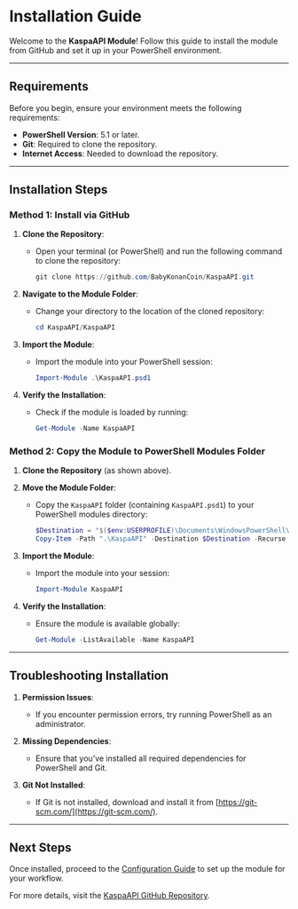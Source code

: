 # Installation Guide

Welcome to the **KaspaAPI Module**! Follow this guide to install the module from GitHub and set it up in your PowerShell environment.

---

## Requirements

Before you begin, ensure your environment meets the following requirements:

- **PowerShell Version**: 5.1 or later.
- **Git**: Required to clone the repository.
- **Internet Access**: Needed to download the repository.

---

## Installation Steps

### Method 1: Install via GitHub

1. **Clone the Repository**:
   - Open your terminal (or PowerShell) and run the following command to clone the repository:

     ```powershell
     git clone https://github.com/BabyKonanCoin/KaspaAPI.git
     ```

2. **Navigate to the Module Folder**:
   - Change your directory to the location of the cloned repository:

     ```powershell
     cd KaspaAPI/KaspaAPI
     ```

3. **Import the Module**:
   - Import the module into your PowerShell session:

     ```powershell
     Import-Module .\KaspaAPI.psd1
     ```

4. **Verify the Installation**:
   - Check if the module is loaded by running:

     ```powershell
     Get-Module -Name KaspaAPI
     ```

### Method 2: Copy the Module to PowerShell Modules Folder

1. **Clone the Repository** (as shown above).

2. **Move the Module Folder**:
   - Copy the `KaspaAPI` folder (containing `KaspaAPI.psd1`) to your PowerShell modules directory:

     ```powershell
     $Destination = "$($env:USERPROFILE)\Documents\WindowsPowerShell\Modules\KaspaAPI"
     Copy-Item -Path ".\KaspaAPI" -Destination $Destination -Recurse
     ```

3. **Import the Module**:
   - Import the module into your session:

     ```powershell
     Import-Module KaspaAPI
     ```

4. **Verify the Installation**:
   - Ensure the module is available globally:

     ```powershell
     Get-Module -ListAvailable -Name KaspaAPI
     ```

---

## Troubleshooting Installation

1. **Permission Issues**:
   - If you encounter permission errors, try running PowerShell as an administrator.

2. **Missing Dependencies**:
   - Ensure that you’ve installed all required dependencies for PowerShell and Git.

3. **Git Not Installed**:
   - If Git is not installed, download and install it from [https://git-scm.com/](https://git-scm.com/).

---

## Next Steps

Once installed, proceed to the [Configuration Guide](configuration.md) to set up the module for your workflow.

For more details, visit the [KaspaAPI GitHub Repository](https://github.com/BabyKonanCoin/KaspaAPI).
